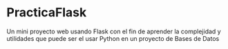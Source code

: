 # PracticaFlask
Un mini proyecto web usando Flask con el fin de aprender la complejidad y utilidades que puede ser el usar Python en un proyecto de Bases de Datos
